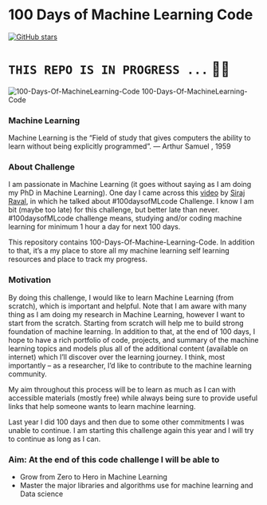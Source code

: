 # 100 Days of Machine Learning Code
[![GitHub stars](https://img.shields.io/github/stars/durgeshsamariya/100DaysofMachineLearning.svg)](https://github.com/durgeshsamariya/100DaysofMachineLearning/stargazers)

# ``` THIS REPO IS IN PROGRESS ... ``` 👨‍💻

![100-Days-Of-MachineLearning-Code](resources/banners/100daysofMLcode.png)
100-Days-Of-MachineLearning-Code

### Machine Learning 

Machine Learning is the “Field of study that gives computers the ability to learn without being explicitly programmed”. 
— Arthur Samuel , 1959

### About Challenge

I am passionate in Machine Learning (it goes without saying as I am doing my PhD in Machine Learning). One day I came across this [video](https://www.youtube.com/watch?v=cuQMBj1cWPo&t=7s) by [Siraj Raval](https://github.com/llSourcell), in which he talked about #100daysofMLcode Challenge. I know I am bit (maybe too late) for this challenge, but better late than never. #100daysofMLcode challenge means, studying and/or coding machine learning for minimum 1 hour a day for next 100 days.

This repository contains 100-Days-Of-Machine-Learning-Code.
In addition to that, it’s a my place to store all my machine learning self learning resources and place to track my progress.

### Motivation

By doing this challenge, I would like to learn Machine Learning (from scratch), which is important and helpful. Note that I am aware with many thing as I am doing my research in Machine Learning, however I want to start from the scratch. Starting from scratch will help me to build strong foundation of machine learning. In addition to that, at the end of 100 days, I hope to have a rich portfolio of code, projects, and summary of the machine learning topics and models plus all of the additional content (available on internet) which I’ll discover over the learning journey. I think, most importantly – as a researcher, I’d like to contribute to the machine learning community.

My aim throughout this process will be to learn as much as I can with accessible materials (mostly free) while always being sure to provide useful links that help someone wants to learn machine learning.

Last year I did 100 days and then due to some other commitments I was unable to continue. I am starting this challenge again this year and I will try to continue as long as I can. 

### Aim: At the end of this code challenge I will be able to

- Grow from Zero to Hero in Machine Learning
- Master the major libraries and algorithms use for machine learning and Data science
